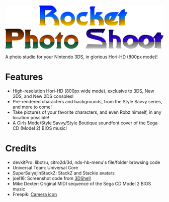 <p align="center">
 <img src="https://github.com/RocketRobz/RocketPhotoShoot/blob/master/resources/title.png"><br>
</p>
A photo studio for your Nintendo 3DS, in glorious Hori-HD (800px mode)!

# Features

* High-resolution Hori-HD (800px wide mode), exclusive to 3DS, New 3DS, and New 2DS consoles!
* Pre-rendered characters and backgrounds, from the Style Savvy series, and more to come!
* Take pictures of your favorite characters, and even Robz himself, in any location possible!     
* A Girls Mode/Style Savvy/Style Boutique soundfont cover of the Sega CD (Model 2) BIOS music!

# Credits
* devkitPro: libctru, citro2d/3d, nds-hb-menu's file/folder browsing code
* Universal Team: Universal Core
* SuperSaiyajinStackZ: StackZ and Stackie avatars
* joel16: Screenshot code from [3DShell](https://github.com/joel16/3DShell)
* Mike Dexter: Original MIDI sequence of the Sega CD Model 2 BIOS music
* Freepik: [Camera icon](https://www.flaticon.com/free-icon/camera_2965705?term=camera&page=1&position=12)